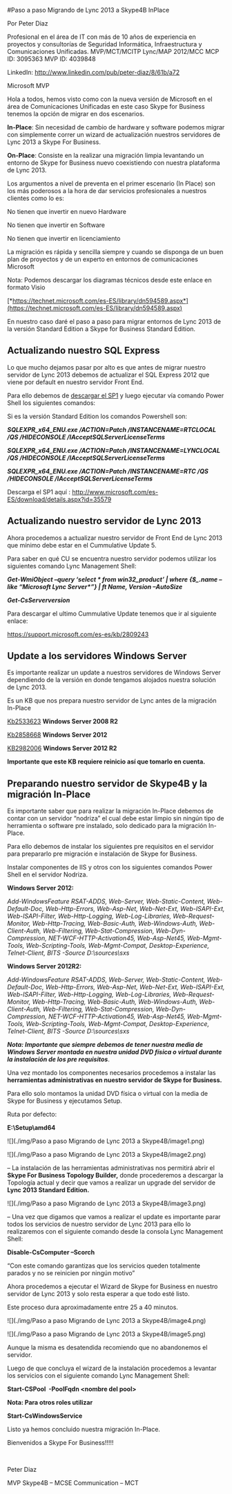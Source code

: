 
<properties
	pageTitle="Paso a paso Migrando de Lync 2013 a Skype4B InPlace"
	description="Paso a paso Migrando de Lync 2013 a Skype4B InPlace"
	services="servers"
	documentationCenter=""
	authors="andygonusa"
	manager=""
	editor="andygonusa"/>

<tags
	ms.service="servers"
	ms.workload="Lync 2013"
	ms.tgt_pltfrm="na"
	ms.devlang="na"
	ms.topic="how-to-article"
	ms.date="05/16/2016"
	ms.author="andygonusa"/>


#Paso a paso Migrando de Lync 2013 a Skype4B InPlace



Por Peter Diaz

Profesional en el área de IT con más de 10 años de experiencia en
proyectos y consultorías de Seguridad Informática, Infraestructura y
Comunicaciones Unificadas. MVP/MCT/MCITP Lync/MAP 2012/MCC MCP ID:
3095363 MVP ID: 4039848

LinkedIn: <http://www.linkedin.com/pub/peter-diaz/8/61b/a72>

Microsoft MVP

Hola a todos, hemos visto como con la nueva versión de Microsoft en el
área de Comunicaciones Unificadas en este caso Skype for Business
tenemos la opción de migrar en dos escenarios.

**In-Place**: Sin necesidad de cambio de hardware y software podemos
migrar con simplemente correr un wizard de actualización nuestros
servidores de Lync 2013 a Skype For Business.

**On-Place**: Consiste en la realizar una migración limpia levantando un
entorno de Skype for Business nuevo coexistiendo con nuestra plataforma
de Lync 2013.

Los argumentos a nivel de preventa en el primer escenario (In Place) son
los más poderosos a la hora de dar servicios profesionales a nuestros
clientes como lo es:

No tienen que invertir en nuevo Hardware

No tienen que invertir en Software

No tienen que invertir en licenciamiento

La migración es rápida y sencilla siempre y cuando se disponga de un
buen plan de proyectos y de un experto en entornos de comunicaciones
Microsoft

Nota: Podemos descargar los diagramas técnicos desde este enlace en
formato Visio

[*https://technet.microsoft.com/es-ES/library/dn594589.aspx*](https://technet.microsoft.com/es-ES/library/dn594589.aspx)

En nuestro caso daré el paso a paso para migrar entornos de Lync 2013 de
la versión Standard Edition a Skype for Business Standard Edition.

Actualizando nuestro SQL Express
--------------------------------

Lo que mucho dejamos pasar por alto es que antes de migrar nuestro
servidor de Lync 2013 debemos de actualizar el SQL Express 2012 que
viene por default en nuestro servidor Front End.

Para ello debemos de [descargar el
SP1](http://www.microsoft.com/es-ES/download/details.aspx?id=35579) y
luego ejecutar vía comando Power Shell los siguientes comandos:

Si es la versión Standard Edition los comandos Powershell son:

***SQLEXPR\_x64\_ENU.exe /ACTION=Patch /INSTANCENAME=RTCLOCAL /QS
/HIDECONSOLE /IAcceptSQLServerLicenseTerms***

***SQLEXPR\_x64\_ENU.exe /ACTION=Patch /INSTANCENAME=LYNCLOCAL /QS
/HIDECONSOLE /IAcceptSQLServerLicenseTerms***

***SQLEXPR\_x64\_ENU.exe /ACTION=Patch /INSTANCENAME=RTC /QS
/HIDECONSOLE /IAcceptSQLServerLicenseTerms***

Descarga el SP1 aquí :
<http://www.microsoft.com/es-ES/download/details.aspx?id=35579>

Actualizando nuestro servidor de Lync 2013
------------------------------------------

Ahora procedemos a actualizar nuestro servidor de Front End de Lync 2013
que mínimo debe estar en el Cummulative Update 5.

Para saber en qué CU se encuentra nuestro servidor podemos utilizar los
siguientes comando Lync Management Shell:

***Get-WmiObject –query ‘select \* from win32\_product’ | where
{\$\_.name –like “Microsoft Lync Server\*”} | ft Name, Version
–AutoSize***

***Get-CsServerversion***

Para descargar el ultimo Cummulative Update tenemos que ir al siguiente
enlace:

<https://support.microsoft.com/es-es/kb/2809243>

Update a los servidores Windows Server
--------------------------------------

Es importante realizar un update a nuestros servidores de Windows Server
dependiendo de la versión en donde tengamos alojados nuestra solución de
Lync 2013.

Es un KB que nos prepara nuestro servidor de Lync antes de la migración
In-Place

[Kb2533623](http://support.microsoft.com/kb/2533623) **Windows Server
2008 R2**

[Kb2858668](http://support.microsoft.com/kb/2858668) **Windows Server
2012**

[KB2982006](https://support.microsoft.com/en-us/kb/2982006) **Windows
Server 2012 R2**

**Importante que este KB requiere reinicio así que tomarlo en cuenta.**

Preparando nuestro servidor de Skype4B y la migración In-Place
--------------------------------------------------------------

Es importante saber que para realizar la migración In-Place debemos de
contar con un servidor “nodriza” el cual debe estar limpio sin ningún
tipo de herramienta o software pre instalado, solo dedicado para la
migración In-Place.

Para ello debemos de instalar los siguientes pre requisitos en el
servidor para prepararlo pre migración e instalación de Skype for
Business.

Instalar componentes de IIS y otros con los siguientes comandos Power
Shell en el servidor Nodriza.

**Windows Server 2012:**

*Add-WindowsFeature RSAT-ADDS, Web-Server, Web-Static-Content,
Web-Default-Doc, Web-Http-Errors, Web-Asp-Net, Web-Net-Ext,
Web-ISAPI-Ext, Web-ISAPI-Filter, Web-Http-Logging, Web-Log-Libraries,
Web-Request-Monitor, Web-Http-Tracing, Web-Basic-Auth, Web-Windows-Auth,
Web-Client-Auth, Web-Filtering, Web-Stat-Compression,
Web-Dyn-Compression, NET-WCF-HTTP-Activation45, Web-Asp-Net45,
Web-Mgmt-Tools, Web-Scripting-Tools, Web-Mgmt-Compat,
Desktop-Experience, Telnet-Client, BITS -Source D:\\sources\\sxs*

**Windows Server 2012R2:**

*Add-WindowsFeature RSAT-ADDS, Web-Server, Web-Static-Content,
Web-Default-Doc, Web-Http-Errors, Web-Asp-Net, Web-Net-Ext,
Web-ISAPI-Ext, Web-ISAPI-Filter, Web-Http-Logging, Web-Log-Libraries,
Web-Request-Monitor, Web-Http-Tracing, Web-Basic-Auth, Web-Windows-Auth,
Web-Client-Auth, Web-Filtering, Web-Stat-Compression,
Web-Dyn-Compression, NET-WCF-HTTP-Activation45, Web-Asp-Net45,
Web-Mgmt-Tools, Web-Scripting-Tools, Web-Mgmt-Compat,
Desktop-Experience, Telnet-Client, BITS -Source D:\\sources\\sxs*

***Nota: Importante que siempre debemos de tener nuestra media de
Windows Server montada en nuestra unidad DVD física o virtual durante la
instalación de los pre requisitos***.

Una vez montado los componentes necesarios procedemos a instalar las
**herramientas administrativas en nuestro servidor de Skype for
Business.**

Para ello solo montamos la unidad DVD física o virtual con la media de
Skype for Business y ejecutamos Setup.

Ruta por defecto:

**E:\\Setup\\amd64**

![](./img/Paso a paso Migrando de Lync 2013 a Skype4B/image1.png)

![](./img/Paso a paso Migrando de Lync 2013 a Skype4B/image2.png)


– La instalación de las herramientas administrativas nos permitirá abrir
el **Skype For Business Topology Builder,** donde procederemos a
descargar la Topología actual y decir que vamos a realizar un upgrade
del servidor de **Lync 2013 Standard Edition.**

![](./img/Paso a paso Migrando de Lync 2013 a Skype4B/image3.png)


– Una vez que digamos que vamos a realizar el update es importante parar
todos los servicios de nuestro servidor de Lync 2013 para ello lo
realizaremos con el siguiente comando desde la consola Lync Management
Shell:

**Disable-CsComputer –Scorch**

“Con este comando garantizas que los servicios queden totalmente parados
y no se reinicien por ningún motivo”

Ahora procedemos a ejecutar el Wizard de Skype for Business en nuestro
servidor de Lync 2013 y solo resta esperar a que todo esté listo.

Este proceso dura aproximadamente entre 25 a 40 minutos.

![](./img/Paso a paso Migrando de Lync 2013 a Skype4B/image4.png)

![](./img/Paso a paso Migrando de Lync 2013 a Skype4B/image5.png)

Aunque la misma es desatendida recomiendo que no abandonemos el
servidor.

Luego de que concluya el wizard de la instalación procedemos a levantar
los servicios con el siguiente comando Lync Management Shell:

**Start-CSPool  -PoolFqdn &lt;nombre del pool&gt;**

**Nota: Para otros roles utilizar**

**Start-CsWindowsService**

Listo ya hemos concluido nuestra migración In-Place.

Bienvenidos a Skype For Business!!!!!

 

Peter Diaz

MVP Skype4B – MCSE Communication – MCT
